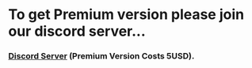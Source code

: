 # To get Premium version please join our discord server...
### [Discord Server](https://discord.gg/jwtswrxuAg) (Premium Version Costs 5USD).
